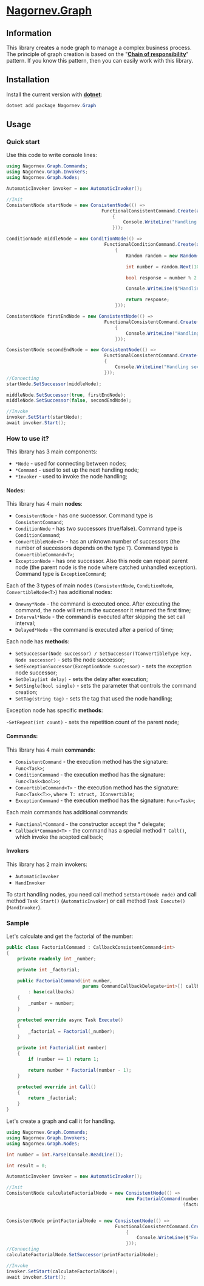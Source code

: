 # [Nagornev.Graph](https://github.com/nagornev/Nagornev.Graph)

## Information

This library creates a node graph to manage a complex business process. 
The principle of graph creation is based on the "__[Chain of responsibility](https://en.wikipedia.org/wiki/Chain-of-responsibility_pattern)__" pattern. 
If you know this pattern, then you can easily work with this library.

## Installation

Install the current version with __[dotnet](https://dotnet.microsoft.com/ru-ru/)__:

```C#
dotnet add package Nagornev.Graph
```

## Usage

### Quick start

Use this code to write console lines:

``` C#
using Nagornev.Graph.Commands;
using Nagornev.Graph.Invokers;
using Nagornev.Graph.Nodes;

AutomaticInvoker invoker = new AutomaticInvoker();

//Init
ConsistentNode startNode = new ConsistentNode(() =>
                                   FunctionalConsistentCommand.Create(async () =>
                                       {
                                           Console.WriteLine("Handling start node.");
                                       }));

ConditionNode middleNode = new ConditionNode(() =>
                                    FunctionalConditionCommand.Create(async () =>
                                        {
                                            Random random = new Random();

                                            int number = random.Next(10);

                                            bool response = number % 2 == 0;

                                            Console.WriteLine($"Handling middle node. Response {response}.");

                                            return response;
                                        }));

ConsistentNode firstEndNode = new ConsistentNode(() =>
                                    FunctionalConsistentCommand.Create(async () =>
                                        {
                                            Console.WriteLine("Handling first end node.");
                                        }));

ConsistentNode secondEndNode = new ConsistentNode(() =>
                                    FunctionalConsistentCommand.Create(async () =>
                                    {
                                        Console.WriteLine("Handling second end node.");
                                    }));
//Connecting
startNode.SetSuccessor(middleNode);

middleNode.SetSuccessor(true, firstEndNode);
middleNode.SetSuccessor(false, secondEndNode);

//Invoke
invoker.SetStart(startNode);
await invoker.Start();
```

### How to use it?

This library has 3 main components:
 - ```*Node``` - used for connecting between nodes;
 - ```*Command``` - used to set up the next handling node;
 - ```*Invoker``` - used to invoke the node handling;

#### Nodes:

This library has 4 main __nodes__:

- ```ConsistentNode``` - has one successor. Command type is ```ConsistentCommand```;
- ```ConditionNode``` - has two successors (true/false). Command type is ```ConditionCommand```;
- ```ConvertibleNode<T>``` - has an unknown number of successors (the number of successors depends on the type ```T```). Command type is ```ConvertibleCommand<T>```;
- ```ExceptionNode``` - has one successor. Also this node can repeat parent node (the parent node is the node where catched unhandled exception). Command type is ```ExceptionCommand```;

Each of the 3 types of main nodes (```ConsistentNode```, ```ConditionNode```,
```ConvertibleNode<T>```) has additional nodes:

- ```Oneway*Node``` - the command is executed once. After executing the command, the node will return the successor it returned the first time;
- ```Interval*Node``` - the command is executed after skipping the set call interval;
- ```Delayed*Node``` - the command is executed after a period of time; 

Each node has __methods__:

- ```SetSuccessor(Node successor) / SetSuccessor(TConvertibleType key, Node successor)``` - sets the node successor;
- ```SetExceptionSuccessor(ExceptionNode successor)``` - sets the exception node successor;
- ```SetDelay(int delay)``` - sets the delay after execution;
- ```SetSingle(bool single)``` - sets the parameter that controls the command creation;
- ```SetTag(string tag)``` - sets the tag that used the node handling;

Exception node has specific __methods__:

-```SetRepeat(int count)``` - sets the repetition count of the parent node;

#### Commands:

This library has 4 main __commands__:

- ```ConsistentCommand``` - the execution method has the signature: ```Func<Task>```;
- ```ConditionCommand``` - the execution method has the signature: ```Func<Task<bool>>```;
- ```ConvertibleCommand<T>``` - the execution method has the signature: ```Func<Task<T>>```, ```where T: struct, IConvertible```;
- ```ExceptionCommand``` - the execution method has the signature: ```Func<Task>```;

Each main commands has additional commands:

- ```Functional*Command``` - the constructor accept the * delegate;
- ```Callback*Command<T>``` - the command has a special method ```T Call()```, which invoke the acepted callback;

#### Invokers

This library has 2 main invokers:

- ```AutomaticInvoker```
- ```HandInvoker```

To start handling nodes, you need call method ```SetStart(Node node)``` and call method ```Task Start()``` (```AutomaticInvoker```) or call method ```Task Execute()``` (```HandInvoker```).

### Sample


Let's calculate and get the factorial of the number:

```C#
public class FactorialCommand : CallbackConsistentCommand<int>
{
    private readonly int _number;

    private int _factorial;

    public FactorialCommand(int number,
                            params CommandCallbackDelegate<int>[] callbacks) 
        : base(callbacks)
    {
        _number = number;
    }

    protected override async Task Execute()
    {
        _factorial = Factorial(_number);
    }

    private int Factorial(int number)
    {
        if (number == 1) return 1;

        return number * Factorial(number - 1);
    }

    protected override int Call()
    {
        return _factorial;
    }
}

```

Let's create a graph and call it for handling.

```C#
using Nagornev.Graph.Commands;
using Nagornev.Graph.Invokers;
using Nagornev.Graph.Nodes;

int number = int.Parse(Console.ReadLine());

int result = 0;

AutomaticInvoker invoker = new AutomaticInvoker();

//Init
ConsistentNode calculateFactorialNode = new ConsistentNode(() =>
                                            new FactorialCommand(number,
                                                                 (factorial) => result = factorial));


ConsistentNode printFactorialNode = new ConsistentNode(() =>
                                        FunctionalConsistentCommand.Create(async () =>
                                            {
                                                Console.WriteLine($"Factorial {number} is {result}.");
                                            }));
//Connecting
calculateFactorialNode.SetSuccessor(printFactorialNode);

//Invoke
invoker.SetStart(calculateFactorialNode);
await invoker.Start();
```
